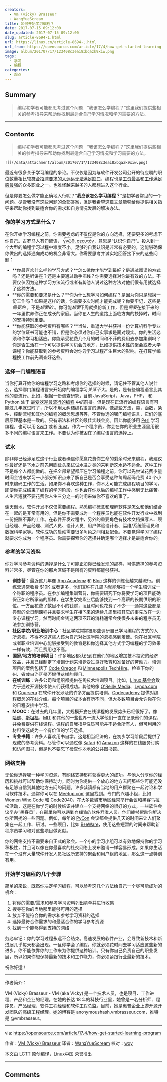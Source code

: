 ```yaml
---
creators:
  - Vm (vicky) Brasseur
  - WangYueScream
title: 如何开始学习编程？
date: 2017-07-15 09:12:00
date_updated: 2017-07-15 09:12:00
slug: article-8694-1.html
url: https://linux.cn/article-8694-1.html
url_from: https://opensource.com/article/17/4/how-get-started-learning-program
image: album/201707/17/123408c3eai8xbqazk9xiw.png
tags:
  - 学习
  - 编程
categories:
  - 观点
---
```


## Summary

> 编程初学者可能都思考过这个问题，“我该怎么学编程？”这里我们提供些相关的参考指导来帮助你找到最适合自己学习情况和学习需要的方法。

***

<!-- more -->

## Contents

> 
> 编程初学者可能都思考过这个问题，“我该怎么学编程？”这里我们提供些相关的参考指导来帮助你找到最适合自己学习情况和学习需要的方法。
> 
> 
> 

`![](/data/attachment/album/201707/17/123408c3eai8xbqazk9xiw.png)`

最近有很多关于学习编程的争论。不仅仅是因为与软件开发公司公开的待应聘的职位数量相比较[符合招聘要求的人远远无法满足缺口](http://www.techrepublic.com/article/report-40-of-employers-worldwide-face-talent-shortages-driven-by-it/)，编程也是[工资最高](http://web.archive.org/web/20170328065655/http://www.businessinsider.com/highest-paying-jobs-in-america-2017-3/#-25)和[工作满足感最强](https://stackoverflow.com/insights/survey/2017/#career-satisfaction)的众多职业之一。也难怪越来越多的人都想进入这个行业。

但是你要怎么做才能正确地入行呢？“**我应该怎么学习编程？**”是初学者常见的一个问题。尽管我没有这些问题的全部答案，但是我希望这篇文章能够给你提供相关指导来帮助你找到最适合你的需求和自身情况发展的解决办法。

### 你的学习方式是什么？

在你开始学习编程之前，你需要考虑的不仅仅是你的方向选择，还要更多的考虑下你自己。古罗马人有句谚语，<ruby> <a href="https://en.wikipedia.org/wiki/Know_thyself">  γνῶθι σεαυτόν </a> <rp>  （ </rp> <rt>  gnothi seauton </rt> <rp>  ） </rp></ruby>，意思是“认识你自己”。投入到一个大型的编程学习过程中难度不小。足够的自我认识是非常有必要的，这能够确保你做出的选择通向成功的机会非常大。你需要思考并诚实地回答接下来的这些问题：

* **你最喜欢什么样的学习方式？**怎么做你才能学到最好？是通过阅读的方式吗？还是听讲座？还是主要通过动手实践？你需要选择对你最有效的方法。不要仅仅因为这种学习方法流行或者有其他人说过这种方法对他们很有用就选择了这种方法。
* **你的需要和要求是什么？**你为什么想学习如何编程？是因为你只是想换一份工作吗？如果是这样的话，你需要多次时间才能完成呢？你要牢记，这些是*需要的* ，不是*想要的* 。你可能*想要*下周就换份新工作，但是*需要*在接下来的一年里供养你正在成长的家庭。当你在人生的道路上面临方向的抉择时，时间的安排特别重要。
* **你能获取的参考资料有哪些？**当然，重返大学并获得一份计算机科学专业的学位证书可能也不错，但是你必须对你自己实事求是面对现实。你的生活必须和你学习相适应。你能承受花费几个月的时间和不菲的费用去参加集训吗？你是否生活在一个可以提供学习机会的地方，比如提供技术性的聚会或者大学课程？你能获取到的参考资料会对你的学习过程产生巨大的影响。在打算学编程换工作前先调查好这些。

### 选择一门编程语言

当你打算开始你的编程学习之路和考虑你的选择的时候，请记住不管其他人说什么，选择哪门编程语言来开始你的编程学习*关系不大*。是的，是有些编程语言比其他的更流行。比如，根据一份调查研究，目前 JavaScript，Java，PHP， 和 Python 处于 [最受欢迎最流行的编程](https://stackoverflow.com/insights/survey/2017/#most-popular-technologies) 中的前排。但是现在正流行的编程语言有可能过几年就过时了，所以不用太纠结编程语言的选择。像那些方法，类，函数，条件，控制流程和其他的编程的概念思想等等，不管你选的哪门编程语言，它们的底层原理基本是一致的。只有语法和社区的最佳实践会变。因此你能够用 [Perl](https://learn.perl.org/tutorials/) 学习编程，也可以用 [Swift](http://shop.oreilly.com/product/0636920045946.do) 或者 [Rust](https://doc.rust-lang.org/book/)。作为一个程序员，你会在你的职业生涯里用很多不同的编程语言来工作。不要认为你被困在了编程语言的选择上。

### 试水

除非你已经涉足过这个行业或者确信你愿意花费你生命的剩余时光来编程，我建议你最好还是下水之前先用脚趾头来试试水温之类的来判断这水适不适合。这种工作不是每个人都能做的。在把全部希望都压在学习编程之前，你可以先尝试花费少量时间金钱来学习一小部分知识点来了解自己是否会享受这种每周起码花费 40 个小时来编码工作的生活。如果你不喜欢这种工作，你不太可能完成编程项目的学习。即便你完成结束了编程的学习阶段，你也会在你以后的编程工作中感到无比痛苦。人生苦短就不要花费你人生三分之一的时间来做你不喜欢的事了。　

谢天谢地，软件开发不仅仅需要编程。熟悉编程概念和理解软件是怎么和他们结合在一起的是非常有用的，但是你不需要成为一个程序员也能在软件开发行业中找到一份报酬不菲的工作。在软件开发过程中，另外的重要角色有技术文档撰写人、项目经理、产品经理、测试人员、设计人员、用户体验设计者、运维/系统管理员和数据科学家等。软件成功的启动需要很多角色之间相互配合。不要觉得学习了编程就要求你成为一个程序员。你需要探索你的选择并确定哪个选择才是最适合你的。

### 参考的学习资料

你对学习参考资料的选择是什么？可能正如你已经发现的那样，可供选择的参考资料非常多，尽管在你的那片区域不是所有的资料都能够获得。

* **训练营**：最近这几年像 [App Academy](https://www.appacademy.io/) 和 [Bloc](https://www.bloc.io/) 这样的训练营越来越流行。训练营通常收费 $10K 或者更多，他们宣称在几周内就能够把一个学生培训成一个称职的程序员。在参加编程集训营前，你需要研究下你将要学习的项目能确保正如它所承诺的那样，在学生学完毕业后能够找到一个高薪的长期供职的职位。一方面花费了数目不小的钱财，而且时间也花费了不少——通常这些都是典型的全日制课程并且要求学生在接下来的连续几周里把其它的事先放在一边专心课程学习。然而时间金钱这两项不菲的消耗通常会使很多未来的程序员无法参加训练营。
* **社区学院/职业培训中心**：社区学院常常被那些调研自己学习编程的方式的人所忽视，不得不说这些人该为自己对社区学院的忽视感到羞愧。你在社区学院或者职业培训中心能够接受到的教育是和你选择其他方式学习编程的学习效果一样有效，而且费用也不高。
* **国家/地方的培训项目**：许多地区都认识到在他们的地区增加技术投资的经济效益，并且已经制定了培训计划来培养受过良好教育和准备好的劳动力。培训项目的案例包括了 [Code Oregon](http://codeoregon.org/) 和 [Minneapolis TechHire](http://www.minneapolismn.gov/cped/metp/TechHire#start)。检查下你的州、省或自治区是否提供这样的项目。
* **在线训练**：许多公司和组织都提供在线技术培训项目。比如，[Linux 基金会](https://training.linuxfoundation.org/)致力于通过开源技术使人们获得成功。其他的像 [O'Reilly Media](http://shop.oreilly.com/category/learning-path.do)、[Lynda.com](https://www.lynda.com/) 和 [Coursera](https://www.coursera.org/) 在软件开发涉及的许多方面提供培训。[Codecademy](https://www.codecademy.com/) 提供对编程概念的在线介绍。每个项目的成本会有所不同，但大多数项目会允许你在你的日程安排中学习。
* **MOOC**：在过去的几年里，大规模开放在线课程的发展势头已经很好了。像 [哈佛](https://www.edx.org/school/harvardx)、[斯坦福](http://online.stanford.edu/courses)、[MIT](https://ocw.mit.edu/index.htm) 和其他的一些世界一流大学他们一直在记录他们的课程，并免费提供在线课程。课程的自我指导性质可能并不适合所有人，但可利用的材料使这成为一个有价值的学习选择。
* **专业书籍**：许多人喜欢用书自学。这是相当经济的，在初步学习阶段后提供了现成的参考资料。尽管你可以通过像 [Safari](https://www.safaribooksonline.com/) 和 [Amazon](https://amazon.com/) 这样的在线服务订购和访问图书，但是也不要忘了检查你本地的公共图书馆。

### 网络支持

无论你选择哪一种学习资源，有网络支持都将获得更大的成功。与他人分享你的经历和挑战可以帮助你保持动力，同时为你提供一个放心的地方去问那些你可能还没有足够自信到其他地方去问的问题。许多城镇都有当地的用户群聚在一起讨论和学习软件技术。通常你可以在 [Meetup.com](https://www.meetup.com/) 这里找到。专门的兴趣小组，比如 [Women Who Code](https://www.womenwhocode.com/) 和 [Code2040](http://www.code2040.org/)，在大多数城市地区经常举行会议和黑客马拉松活动，这是在你学习的时候结识并建立一个支持网络的很好的方式。一些软件会议举办“黑客日”，在那里你可以遇到有经验的软件开发人员，他们能够帮助你解决你所困扰的一些问题。例如，每年的 [PyCon](https://us.pycon.org/) 会议都会提供几天的时间来让人们聚集在一起工作、研讨。一些项目，比如 [BeeWare](http://pybee.org/)，使用这些短暂的时间来帮助新程序员学习和对这些项目做贡献。

你的网络支持不需要来自正式的聚会。一个小的学习小组可以有效地保持你的学习积极性，并且可以像在你最喜欢的社交网络上发布邀请一样容易形成。如果你生活在一个没有大量软件开发人员社区所支持的聚会和用户组的地区，那么这一点特别有用。

### 开始学习编程的几个步骤

简单的来说，既然你决定学习编程，可以参考这几个方法给自己一个尽可能成功的机会：

1. 将你的需要/需求和参考学习资料列出清单并进行收集
2. 搜寻在你的当地那里能够可用的选择
3. 放弃不能符合你的需求和参考学习资料的选择
4. 选择最符合你需求的和最适合你的学习参考资源
5. 找到一个能够得到支持的网络

务必牢记：你的学习过程永远不会结束。高速发展的软件产业，会导致新技术和新进展几乎每天都会出现。一旦你学会了编程，你就必须花时间去学习适应这些新的进步。你不能依靠你的工作来为你提供这种培训。只有你自己负责自己的职业发展，所以如果你想保持最新的技术和工作能力，你必须紧跟行业最新的技术。

祝你好运！

---

作者简介：

VM (Vicky) Brasseur - VM (aka Vicky) 是一个技术人员，也是项目、工作进程、产品和企业的经理。在她的长达 18 年的科技行业里，她曾是一名分析师、程序员、产品经理、软件工程经理和软件工程总监。目前，她是惠普企业上游开源开发团队的高级工程经理。她的博客是 anonymoushash.vmbrasseur.com，推特是 @vmbrasseur。　

---

via: <https://opensource.com/article/17/4/how-get-started-learning-program>

作者：[VM (Vicky) Brasseur](https://opensource.com/users/vmbrasseur) 译者：[WangYueScream](https://github.com/WangYueScream) 校对：[wxy](https://github.com/wxy)

本文由 [LCTT](https://github.com/LCTT/TranslateProject) 原创编译，[Linux中国](https://linux.cn/) 荣誉推出

***

## Comments
